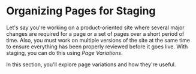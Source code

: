 # Organizing Pages for Staging [](id=organizing-pages-for-staging)

Let's say you're working on a product-oriented site where several major changes
are required for a page or a set of pages over a short period of time. Also, you
must work on multiple versions of the site at the same time to ensure everything
has been properly reviewed before it goes live. With staging, you can do this
using *Page Variations*.

In this section, you'll explore page variations and how they're useful.
